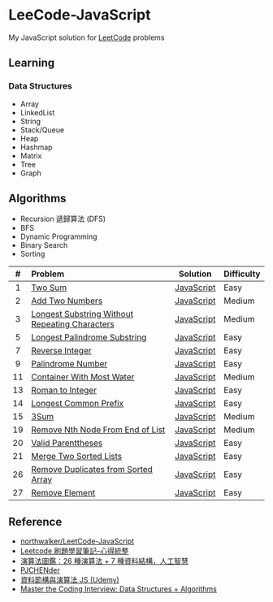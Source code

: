 # LeeCode-JavaScript

My JavaScript solution for [LeetCode](https://leetcode.com/) problems

## Learning

### Data Structures

- Array
- LinkedList
- String
- Stack/Queue
- Heap
- Hashmap
- Matrix
- Tree
- Graph

## Algorithms

- Recursion 遞歸算法 (DFS)
- BFS
- Dynamic Programming
- Binary Search
- Sorting

|  #  | Problem                                                                                                                         |                                    Solution                                    | Difficulty |
| :-: | :------------------------------------------------------------------------------------------------------------------------------ | :----------------------------------------------------------------------------: | :--------- |
|  1  | [Two Sum](https://leetcode.com/problems/two-sum)                                                                                |                    [JavaScript](./algorithms/1-two-sum.js)                     | Easy       |
|  2  | [Add Two Numbers](https://leetcode.com/problems/add-two-numbers)                                                                |                [JavaScript](./algorithms/2-add-two-numbers.js)                 | Medium     |
|  3  | [Longest Substring Without Repeating Characters](https://leetcode.com/problems/longest-substring-without-repeating-characters/) | [JavaScript](./algorithms/3-longest-substring-without-repeating-characters.js) | Medium     |
|  5  | [Longest Palindrome Substring](https://leetcode.com/problems/longest-palindromic-substring/)                                    |         [JavaScript](./algorithms/5-longest-palindromic-substring.js)          | Easy       |
|  7  | [Reverse Integer](https://leetcode.com/problems/reverse-integer)                                                                |                [JavaScript](./algorithms/7-reverse-integer.js)                 | Easy       |
|  9  | [Palindrome Number](https://leetcode.com/problems/palindrome-number)                                                            |                [JavaScript](./algorithms/9-palindrom-number.js)                | Easy       |
| 11  | [Container With Most Water](https://leetcode.com/problems/container-with-most-water/)                                           |           [JavaScript](./algorithms/11-container-with-most-water.js)           | Medium     |
| 13  | [Roman to Integer](https://leetcode.com/problems/roman-to-integer/)                                                             |               [JavaScript](./algorithms/13-roman-to-integer.js)                | Easy       |
| 14  | [Longest Common Prefix](https://leetcode.com/problems/longest-common-prefix/)                                                   |             [JavaScript](./algorithms/14-longest-common-prefix.js)             | Easy       |
| 15  | [3Sum](https://leetcode.com/problems/3sum/)                                                                                     |                     [JavaScript](./algorithms/15-3sum.js)                      | Medium     |
| 19  | [Remove Nth Node From End of List](https://leetcode.com/problems/3sum/)                                                         |                     [JavaScript](./algorithms/15-3sum.js)                      | Medium     |
| 20  | [Valid Parenttheses](https://leetcode.com/problems/valid-parentheses/)                                                          |               [JavaScript](./algorithms/20-valid-parentheses.js)               | Easy       |
| 21  | [Merge Two Sorted Lists](https://leetcode.com/problems/merge-two-sorted-lists/)                                                 |            [JavaScript](./algorithms/21-merge-two-sorted-lists.js)             | Easy       |
| 26  | [Remove Duplicates from Sorted Array](https://leetcode.com/problems/remove-duplicates-from-sorted-array/)                       |      [JavaScript](./algorithms/26-remove-duplicates-from-sorted-array.js)      | Easy       |
| 27  | [Remove Element](https://leetcode.com/problems/remove-element/)                                                                 |                [JavaScript](./algorithms/27-remove-element.js)                 | Easy       |

## Reference

- [northwalker/LeetCode-JavaScript](https://github.com/northwalker/LeetCode-JavaScript/blob/master/README.md)
- [Leetcode 刷題學習筆記–心得統整](https://hackmd.io/@meyr543/r1skFcvgY)
- [演算法圖鑑：26 種演算法 + 7 種資料結構，人工智慧](https://play.google.com/books/reader?id=bGUZLwAAAEA)
- [PJCHENder](https://pjchender.dev/)
- [資料節構與演算法 JS (Udemy)](https://www.udemy.com/course/algorithm-data-structure/)
- [Master the Coding Interview: Data Structures + Algorithms](https://www.udemy.com/course/master-the-coding-interview-data-structures-algorithms/)
